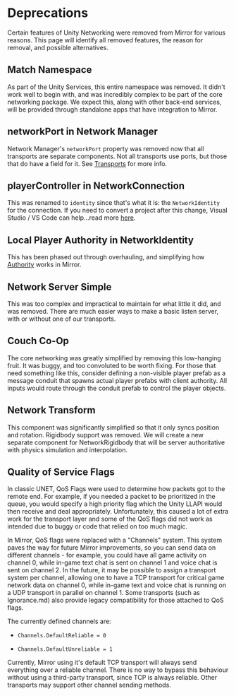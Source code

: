 # Deprecations

Certain features of Unity Networking were removed from Mirror for various reasons. This page will identify all removed features, the reason for removal, and possible alternatives.

## Match Namespace

As part of the Unity Services, this entire namespace was removed. It didn't work well to begin with, and was incredibly complex to be part of the core networking package. We expect this, along with other back-end services, will be provided through standalone apps that have integration to Mirror.

## networkPort in Network Manager

Network Manager's `networkPort` property was removed now that all transports are separate components. Not all transports use ports, but those that do have a field for it. See [Transports](../Transports/index.md) for more info.

## playerController in NetworkConnection

This was renamed to `identity` since that's what it is: the `NetworkIdentity` for the connection. If you need to convert a project after this change, Visual Studio / VS Code can help...read more [here](PlayerControllerToIdentity.md).

## Local Player Authority in NetworkIdentity

This has been phased out through overhauling, and simplifying how [Authority](../Guides/Authority.md) works in Mirror.

## Network Server Simple

This was too complex and impractical to maintain for what little it did, and was removed. There are much easier ways to make a basic listen server, with or without one of our transports.

## Couch Co-Op

The core networking was greatly simplified by removing this low-hanging fruit. It was buggy, and too convoluted to be worth fixing.  For those that need something like this, consider defining a non-visible player prefab as a message conduit that spawns actual player prefabs with client authority.  All inputs would route through the conduit prefab to control the player objects.

## Network Transform

This component was significantly simplified so that it only syncs position and rotation. Rigidbody support was removed. We will create a new separate component for NetworkRigidbody that will be server authoritative with physics simulation and interpolation.

## Quality of Service Flags

In classic UNET, QoS Flags were used to determine how packets got to the remote end. For example, if you needed a packet to be prioritized in the queue, you would specify a high priority flag which the Unity LLAPI would then receive and deal appropriately. Unfortunately, this caused a lot of extra work for the transport layer and some of the QoS flags did not work as intended due to buggy or code that relied on too much magic.

In Mirror, QoS flags were replaced with a "Channels" system. This system paves the way for future Mirror improvements, so you can send data on different channels - for example, you could have all game activity on channel 0, while in-game text chat is sent on channel 1 and voice chat is sent on channel 2. In the future, it may be possible to assign a transport system per channel, allowing one to have a TCP transport for critical game network data on channel 0, while in-game text and voice chat is running on a UDP transport in parallel on channel 1. Some transports (such as Ignorance.md) also provide legacy compatibility for those attached to QoS flags.

The currently defined channels are:

-   `Channels.DefaultReliable = 0`

-   `Channels.DefaultUnreliable = 1`

Currently, Mirror using it's default TCP transport will always send everything over a reliable channel. There is no way to bypass this behaviour without using a third-party transport, since TCP is always reliable. Other transports may support other channel sending methods.
